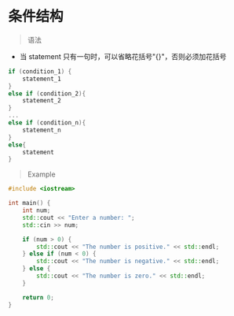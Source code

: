 
&emsp;
# 条件结构

>语法
- 当 statement 只有一句时，可以省略花括号"{}"，否则必须加花括号
```c++
if (condition_1) {
    statement_1
} 
else if (condition_2){
    statement_2
}
...
else if (condition_n){
    statement_n
} 
else{
    statement
}
```

>Example
```c++
#include <iostream>

int main() {
    int num;
    std::cout << "Enter a number: ";
    std::cin >> num;

    if (num > 0) {
        std::cout << "The number is positive." << std::endl;
    } else if (num < 0) {
        std::cout << "The number is negative." << std::endl;
    } else {
        std::cout << "The number is zero." << std::endl;
    }

    return 0;
}
```
